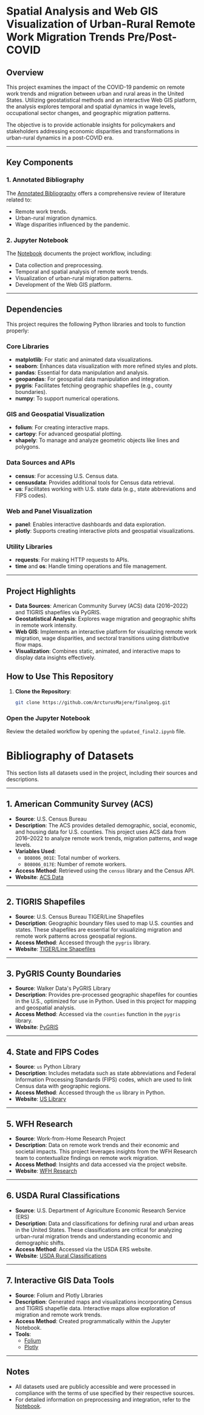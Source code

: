 # Spatial Analysis and Web GIS Visualization of Urban-Rural Remote Work Migration Trends Pre/Post-COVID

## Overview
This project examines the impact of the COVID-19 pandemic on remote work trends and migration between urban and rural areas in the United States. Utilizing geostatistical methods and an interactive Web GIS platform, the analysis explores temporal and spatial dynamics in wage levels, occupational sector changes, and geographic migration patterns.

The objective is to provide actionable insights for policymakers and stakeholders addressing economic disparities and transformations in urban-rural dynamics in a post-COVID era.

---

## Key Components

### 1. **Annotated Bibliography**
The [Annotated Bibliography](https://github.com/ArcturusMajere/finalgeog/blob/main/appendix%20A.pdf) offers a comprehensive review of literature related to:
- Remote work trends.
- Urban-rural migration dynamics.
- Wage disparities influenced by the pandemic.

### 2. **Jupyter Notebook**
The [Notebook](https://github.com/ArcturusMajere/finalgeog/blob/main/updated_final2.ipynb) documents the project workflow, including:
- Data collection and preprocessing.
- Temporal and spatial analysis of remote work trends.
- Visualization of urban-rural migration patterns.
- Development of the Web GIS platform.

---


## Dependencies

This project requires the following Python libraries and tools to function properly:

### Core Libraries
- **matplotlib**: For static and animated data visualizations.
- **seaborn**: Enhances data visualization with more refined styles and plots.
- **pandas**: Essential for data manipulation and analysis.
- **geopandas**: For geospatial data manipulation and integration.
- **pygris**: Facilitates fetching geographic shapefiles (e.g., county boundaries).
- **numpy**: To support numerical operations.

### GIS and Geospatial Visualization
- **folium**: For creating interactive maps.
- **cartopy**: For advanced geospatial plotting.
- **shapely**: To manage and analyze geometric objects like lines and polygons.

### Data Sources and APIs
- **census**: For accessing U.S. Census data.
- **censusdata**: Provides additional tools for Census data retrieval.
- **us**: Facilitates working with U.S. state data (e.g., state abbreviations and FIPS codes).

### Web and Panel Visualization
- **panel**: Enables interactive dashboards and data exploration.
- **plotly**: Supports creating interactive plots and geospatial visualizations.

### Utility Libraries
- **requests**: For making HTTP requests to APIs.
- **time** and **os**: Handle timing operations and file management.

---


## Project Highlights
- **Data Sources**: American Community Survey (ACS) data (2016–2022) and TIGRIS shapefiles via PyGRIS.
- **Geostatistical Analysis**: Explores wage migration and geographic shifts in remote work intensity.
- **Web GIS**: Implements an interactive platform for visualizing remote work migration, wage disparities, and sectoral transitions using distributive flow maps.
- **Visualization**: Combines static, animated, and interactive maps to display data insights effectively.



## How to Use This Repository
1. **Clone the Repository**:
   ```bash
   git clone https://github.com/ArcturusMajere/finalgeog.git

### Open the Jupyter Notebook
Review the detailed workflow by opening the `updated_final2.ipynb` file.

# Bibliography of Datasets

This section lists all datasets used in the project, including their sources and descriptions.

---

## 1. **American Community Survey (ACS)**
- **Source**: U.S. Census Bureau
- **Description**: The ACS provides detailed demographic, social, economic, and housing data for U.S. counties. This project uses ACS data from 2016–2022 to analyze remote work trends, migration patterns, and wage levels.
- **Variables Used**:
  - `B08006_001E`: Total number of workers.
  - `B08006_017E`: Number of remote workers.
- **Access Method**: Retrieved using the `census` library and the Census API.
- **Website**: [ACS Data](https://www.census.gov/programs-surveys/acs)

---

## 2. **TIGRIS Shapefiles**
- **Source**: U.S. Census Bureau TIGER/Line Shapefiles
- **Description**: Geographic boundary files used to map U.S. counties and states. These shapefiles are essential for visualizing migration and remote work patterns across geospatial regions.
- **Access Method**: Accessed through the `pygris` library.
- **Website**: [TIGER/Line Shapefiles](https://www.census.gov/geographies/mapping-files/time-series/geo/tiger-line-file.html)

---

## 3. **PyGRIS County Boundaries**
- **Source**: Walker Data's PyGRIS Library
- **Description**: Provides pre-processed geographic shapefiles for counties in the U.S., optimized for use in Python. Used in this project for mapping and geospatial analysis.
- **Access Method**: Accessed via the `counties` function in the `pygris` library.
- **Website**: [PyGRIS](https://walker-data.com/pygris/)

---

## 4. **State and FIPS Codes**
- **Source**: `us` Python Library
- **Description**: Includes metadata such as state abbreviations and Federal Information Processing Standards (FIPS) codes, which are used to link Census data with geographic regions.
- **Access Method**: Accessed through the `us` library in Python.
- **Website**: [US Library](https://github.com/unitedstates/python-us)

---

## 5. **WFH Research**
- **Source**: Work-from-Home Research Project
- **Description**: Data on remote work trends and their economic and societal impacts. This project leverages insights from the WFH Research team to contextualize findings on remote work migration.
- **Access Method**: Insights and data accessed via the project website.
- **Website**: [WFH Research](https://wfhresearch.com/project-team/)

---

## 6. **USDA Rural Classifications**
- **Source**: U.S. Department of Agriculture Economic Research Service (ERS)
- **Description**: Data and classifications for defining rural and urban areas in the United States. These classifications are critical for analyzing urban-rural migration trends and understanding economic and demographic shifts.
- **Access Method**: Accessed via the USDA ERS website.
- **Website**: [USDA Rural Classifications](https://www.ers.usda.gov/topics/rural-economy-population/rural-classifications)

---

## 7. **Interactive GIS Data Tools**
- **Source**: Folium and Plotly Libraries
- **Description**: Generated maps and visualizations incorporating Census and TIGRIS shapefile data. Interactive maps allow exploration of migration and remote work trends.
- **Access Method**: Created programmatically within the Jupyter Notebook.
- **Tools**:
  - [Folium](https://python-visualization.github.io/folium/)
  - [Plotly](https://plotly.com/)


---

## Notes
- All datasets used are publicly accessible and were processed in compliance with the terms of use specified by their respective sources.
- For detailed information on preprocessing and integration, refer to the [Notebook](https://github.com/ArcturusMajere/finalgeog/blob/main/updated_final2.ipynb).

